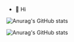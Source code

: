 - 👋 Hi
 
<!---
Michael754267513/Michael754267513 is a ✨ special ✨ repository because its `README.md` (this file) appears on your GitHub profile.
You can click the Preview link to take a look at your changes.
--->
 ![Anurag's GitHub stats](https://github-readme-stats.vercel.app/api?username=Michael754267513&show_icons=true&theme=radical) 

 <!---
shaoxiahuiwugong/shaoxiahuiwugong is a ✨ special ✨ repository because its `README.md` (this file) appears on your GitHub profile.
You can click the Preview link to take a look at your changes.
--->
 
 ![Anurag's GitHub stats](https://github-readme-stats.vercel.app/api?username=shaoxiahuiwugong&show_icons=true&theme=radical) 
